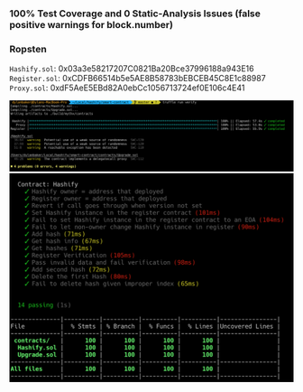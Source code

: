 ### 100% Test Coverage and 0 Static-Analysis Issues (false positive warnings for block.number)
### Ropsten
`Hashify.sol`: 0x03a3e58217207C0821Ba20Bce37996188a943E16
`Register.sol`: 0xCDFB66514b5e5AE8B58783bEBCEB45C8E1c88987
`Proxy.sol`: 0xdF5AeE5EBd82A0ebCc1056713724ef0E106c4E41

![static analysis](static-analysis.png)
![test coverage](test-coverage.png)

